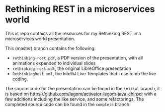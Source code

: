 # Rethinking REST in a microservices world

This is repo contains all the resources for my Rethinking REST in a microservices world presentation.

This (master) branch contains the following:

* `rethinking-rest.pdf`, a PDF version of the presentation, with all animations expanded to individual slides
* `rethinking-rest.odt`, the original LibreOffice presentation
* `RethinkingRest.xml`, the IntelliJ Live Templates that I use to do the live coding.

The source code for the presentation can be found in the `initial` branch, it is based on https://github.com/lagom/activator-lagom-java-chirper with a few additions including the like service, and some refactorings.  The completed source code can be found in the `complete` branch.

